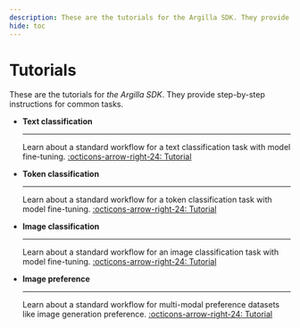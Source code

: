 ```yaml
---
description: These are the tutorials for the Argilla SDK. They provide step-by-step instructions for common tasks.
hide: toc
---
```



# Tutorials

These are the tutorials for *the Argilla SDK*. They provide step-by-step instructions for common tasks.

<div class="grid cards" markdown>

-   __Text classification__

    ---

    Learn about a standard workflow for a text classification task with model fine-tuning.
    [:octicons-arrow-right-24: Tutorial](text_classification.ipynb)

-   __Token classification__

    ---

    Learn about a standard workflow for a token classification task with model fine-tuning.
    [:octicons-arrow-right-24: Tutorial](token_classification.ipynb)


-   __Image classification__

    ---

    Learn about a standard workflow for an image classification task with model fine-tuning.
    [:octicons-arrow-right-24: Tutorial](image_classification.ipynb)

-   __Image preference__

    ---

    Learn about a standard workflow for multi-modal preference datasets like image generation preference.
    [:octicons-arrow-right-24: Tutorial](image_preference.ipynb)

</div>
